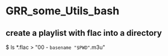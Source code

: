 # GRR_some_Utils_bash

## create  a playlist with flac into a directory
$ ls *.flac > "00 - `basename "$PWD"`.m3u"
